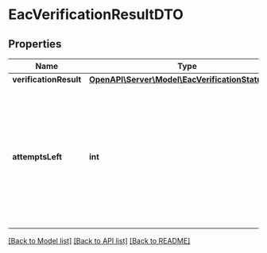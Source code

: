 # EacVerificationResultDTO

## Properties
Name | Type | Description | Notes
------------ | ------------- | ------------- | -------------
**verificationResult** | [**OpenAPI\Server\Model\EacVerificationStatusType**](EacVerificationStatusType.md) |  | [optional] 
**attemptsLeft** | **int** | Количество оставшихся попыток проверки кода.  Возвращается, если магазин отправил некорректный код.  Когда все попытки будут исчерпаны, код обновится. | [optional] 

[[Back to Model list]](../README.md#documentation-for-models) [[Back to API list]](../README.md#documentation-for-api-endpoints) [[Back to README]](../README.md)



